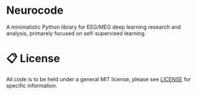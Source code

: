 # Neurocode
A minimalistic Python library for EEG/MEG deep learning research and analysis, primarely focused on self-supervised learning. 

# 📋 License
All code is to be held under a general MIT license, please see [LICENSE](https://github.com/neurocode-ai/neurocode/blob/main/LICENSE) for specific information.
